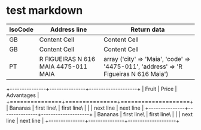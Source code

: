 # test markdown

| IsoCode  | Address line | Return data |
| ------------- | ------------- | ------------- |
| GB  | Content Cell  | Content Cell  |
| GB  | Content Cell  | Content Cell  |
| PT | R FIGUEIRAS N 616 MAIA 4475-011 MAIA | array ('city' => 'Maia', 'code' => '4475-011', 'address' => 'R Figueiras N 616 Maia') |


+---------------+---------------+--------------------+
| Fruit         | Price         | Advantages         |
+===============+===============+====================+
| Bananas       | first line\   | first line\        |
|               | next line     | next line          |
+---------------+---------------+--------------------+
| Bananas       | first line\   | first line\        |
|               | next line     | next line          |
+---------------+---------------+--------------------+
